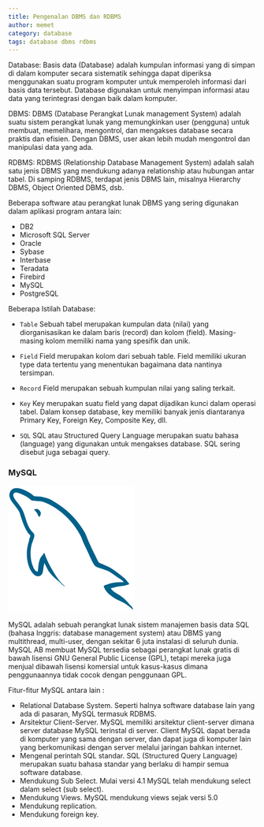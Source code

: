 ```yaml
---
title: Pengenalan DBMS dan RDBMS
author: memet
category: database
tags: database dbms rdbms
---
```


Database:
    Basis data (Database) adalah kumpulan informasi yang di simpan di dalam komputer secara sistematik sehingga dapat diperiksa menggunakan suatu program komputer untuk memperoleh informasi dari basis data tersebut. Database digunakan untuk menyimpan informasi atau data yang terintegrasi dengan baik dalam komputer.

DBMS:
    DBMS (Database Perangkat Lunak management System) adalah suatu sistem perangkat lunak yang memungkinkan user (pengguna) untuk membuat, memelihara, mengontrol, dan mengakses database secara praktis dan efisien. Dengan DBMS, user akan lebih mudah mengontrol dan manipulasi data yang ada.

RDBMS:
      RDBMS (Relationship Database Management System) adalah salah satu jenis DBMS yang mendukung adanya relationship atau hubungan antar tabel. Di samping RDBMS, terdapat jenis DBMS lain, misalnya Hierarchy DBMS, Object Oriented DBMS, dsb.

   Beberapa software atau perangkat lunak DBMS yang sering digunakan dalam aplikasi program antara lain:

- DB2
- Microsoft SQL Server
- Oracle
- Sybase
- Interbase
- Teradata
- Firebird
- MySQL
- PostgreSQL

Beberapa Istilah Database:

- `Table`  Sebuah tabel merupakan kumpulan data (nilai) yang diorganisasikan ke dalam
baris (record) dan kolom (field). Masing-masing kolom memiliki nama yang
spesifik dan unik.

- `Field`   Field merupakan kolom dari sebuah table. Field memiliki ukuran type data
tertentu yang menentukan bagaimana data nantinya tersimpan.

- `Record`
   Field merupakan sebuah kumpulan nilai yang saling terkait.

- `Key`
    Key merupakan suatu field yang dapat dijadikan kunci dalam operasi tabel.
Dalam konsep database, key memiliki banyak jenis diantaranya Primary Key,
Foreign Key, Composite Key, dll.

- `SQL`
   SQL atau Structured Query Language merupakan suatu bahasa (language) yang digunakan untuk mengakses database. SQL sering disebut juga sebagai query.



### MySQL

<img class="img-fluid w-100 shadow-lg rounded mw-full" src="https://raw.githubusercontent.com/Zxce3/Zxce3/main/icons/mysql-logo.svg" alt="https://raw.githubusercontent.com/Zxce3/Zxce3/main/icons/mysql-logo.svg">

MySQL adalah sebuah perangkat lunak sistem manajemen basis data SQL
(bahasa Inggris: database management system) atau DBMS yang multithread,
multi-user, dengan sekitar 6 juta instalasi di seluruh dunia. MySQL AB membuat
MySQL tersedia sebagai perangkat lunak gratis di bawah lisensi GNU General
Public License (GPL), tetapi mereka juga menjual dibawah lisensi komersial untuk kasus-kasus dimana penggunaannya tidak cocok dengan penggunaan GPL.

Fitur-fitur MySQL antara lain :
- Relational Database System. Seperti halnya software database lain yang ada di pasaran, MySQL termasuk RDBMS.
- Arsitektur Client-Server. MySQL memiliki arsitektur client-server dimana server database MySQL terinstal di server. Client MySQL dapat berada di komputer yang sama dengan server, dan dapat juga di komputer lain yang berkomunikasi dengan server melalui jaringan bahkan internet.
- Mengenal perintah SQL standar. SQL (Structured Query Language) merupakan suatu bahasa standar yang berlaku di hampir semua software database.
- Mendukung Sub Select. Mulai versi 4.1 MySQL telah mendukung select dalam select (sub select).
- Mendukung Views. MySQL mendukung views sejak versi 5.0
- Mendukung replication.
- Mendukung foreign key. 